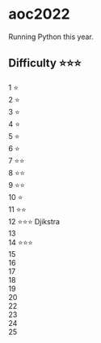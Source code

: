 # aoc2022

Running Python this year.

## Difficulty ⭐⭐⭐
1 ⭐  
2 ⭐   
3 ⭐   
4 ⭐  
5 ⭐   
6 ⭐   
7 ⭐⭐   
8 ⭐⭐   
9 ⭐⭐   
10 ⭐  
11 ⭐⭐  
12 ⭐⭐⭐ Djikstra  
13   
14 ⭐⭐⭐  
15   
16   
17   
18   
19   
20  
22   
23   
24  
25 


